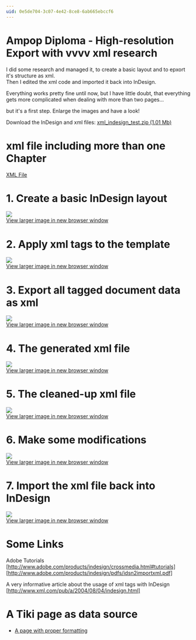 ```yaml
---
uid: 0e5de704-3c07-4e42-8ce8-6ab665ebccf6
---
```


# Ampop Diploma - High-resolution Export with vvvv xml research
I did some research and managed it, to create a basic layout and to epxort it's structure as xml.  
Then I edited the xml code and imported it back into InDesign.  

Everything works pretty fine until now, but I have little doubt, that everything gets more complicated when dealing with more than two pages...  

but it's a first step. Enlarge the images and have a look!  

Download the InDesign and xml files: <a href="http://vvvv.org/tiki-download_file.php?fileId=383" class="extURL" target="_blank">xml_indesign_test.zip (1.01 Mb)</a>  

#  xml file including more than one Chapter
<a href="https://vvvv.org/documentation/ampopdiplomaxmlexamples" target="_blank">XML File</a> 

#  1. Create a basic InDesign layout
![](~/img/1_untagged.jpg "")  
<a href="http://vvvv.org/tiki-browse_image.php?imageId=669" target="_blank">View larger image in new browser window</a>  

#  2. Apply xml tags to the template
![](~/img/2_tagged.jpg "")  
<a href="http://vvvv.org/tiki-browse_image.php?imageId=670" target="_blank">View larger image in new browser window</a>  

#  3. Export all tagged document data as xml
![](~/img/3_export_images.jpg "")  
<a href="http://vvvv.org/tiki-browse_image.php?imageId=671" target="_blank">View larger image in new browser window</a>  

#  4. The generated xml file
![](~/img/4_generated_xml.jpg "")  
<a href="http://vvvv.org/tiki-browse_image.php?imageId=676" target="_blank">View larger image in new browser window</a>  

#  5. The cleaned-up xml file
![](~/img/5_cleaned_up_xml.jpg "")  
<a href="http://vvvv.org/tiki-browse_image.php?imageId=673" target="_blank">View larger image in new browser window</a>  

#  6. Make some modifications
![](~/img/6_changed_xml.jpg "")  
<a href="http://vvvv.org/tiki-browse_image.php?imageId=674" target="_blank">View larger image in new browser window</a>  

#  7. Import the xml file back into InDesign
![](~/img/7_imported_xml.jpg "")  
<a href="http://vvvv.org/tiki-browse_image.php?imageId=675" target="_blank">View larger image in new browser window</a>  

#  Some Links
Adobe Tutorials  
[http://www.adobe.com/products/indesign/crossmedia.html#tutorials]   
[http://www.adobe.com/products/indesign/pdfs/idsn2importxml.pdf]   

A very informative article about the usage of xml tags with InDesign  
[http://www.xml.com/pub/a/2004/08/04/indesign.html]   

# A Tiki page as data source
* <a href="https://vvvv.org/documentation/ampopdiplomaxml-example-page" target="_blank">A page with proper formatting</a> 